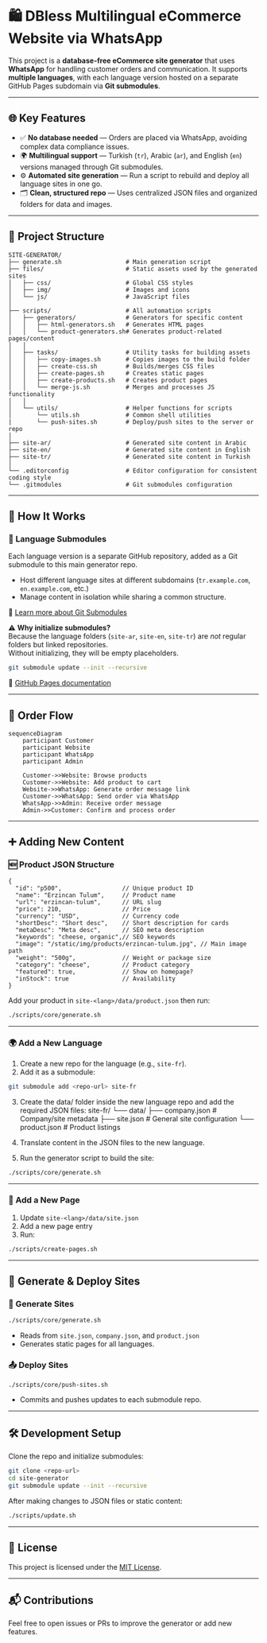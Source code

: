 # 🛍️ DBless Multilingual eCommerce Website via WhatsApp

This project is a **database-free eCommerce site generator** that uses **WhatsApp** for handling customer orders and communication. It supports **multiple languages**, with each language version hosted on a separate GitHub Pages subdomain via **Git submodules**.

---

## 🌐 Key Features

- ✅ **No database needed** — Orders are placed via WhatsApp, avoiding complex data compliance issues.
- 🌍 **Multilingual support** — Turkish (`tr`), Arabic (`ar`), and English (`en`) versions managed through Git submodules.
- ⚙️ **Automated site generation** — Run a script to rebuild and deploy all language sites in one go.
- 🗂️ **Clean, structured repo** — Uses centralized JSON files and organized folders for data and images.

---

## 📁 Project Structure

```plaintext
SITE-GENERATOR/
├── generate.sh                  # Main generation script
├── files/                       # Static assets used by the generated sites
│   ├── css/                     # Global CSS styles
│   ├── img/                     # Images and icons
│   └── js/                      # JavaScript files
│
├── scripts/                     # All automation scripts
│   ├── generators/              # Generators for specific content
│   │   ├── html-generators.sh   # Generates HTML pages
│   │   └── product-generators.sh# Generates product-related pages/content
│   │
│   ├── tasks/                   # Utility tasks for building assets
│   │   ├── copy-images.sh       # Copies images to the build folder
│   │   ├── create-css.sh        # Builds/merges CSS files
│   │   ├── create-pages.sh      # Creates static pages
│   │   ├── create-products.sh   # Creates product pages
│   │   └── merge-js.sh          # Merges and processes JS functionality
│   │
│   └── utils/                   # Helper functions for scripts
│       └── utils.sh             # Common shell utilities
|       └── push-sites.sh        # Deploy/push sites to the server or repo
│
├── site-ar/                     # Generated site content in Arabic
├── site-en/                     # Generated site content in English
├── site-tr/                     # Generated site content in Turkish
│
└── .editorconfig                # Editor configuration for consistent coding style
└── .gitmodules                  # Git submodules configuration
```

---

## 🔄 How It Works

### 🧩 Language Submodules

Each language version is a separate GitHub repository, added as a Git submodule to this main generator repo.

- Host different language sites at different subdomains (`tr.example.com`, `en.example.com`, etc.)
- Manage content in isolation while sharing a common structure.

📖 [Learn more about Git Submodules](https://git-scm.com/book/en/v2/Git-Tools-Submodules)

⚠️ **Why initialize submodules?**  
Because the language folders (`site-ar`, `site-en`, `site-tr`) are *not* regular folders but linked repositories.  
Without initializing, they will be empty placeholders.

```bash
git submodule update --init --recursive
```

📖 [GitHub Pages documentation](https://docs.github.com/en/pages)

---

## 🛒 Order Flow

```mermaid
sequenceDiagram
    participant Customer
    participant Website
    participant WhatsApp
    participant Admin

    Customer->>Website: Browse products
    Customer->>Website: Add product to cart
    Website->>WhatsApp: Generate order message link
    Customer->>WhatsApp: Send order via WhatsApp
    WhatsApp->>Admin: Receive order message
    Admin->>Customer: Confirm and process order
```

---

## ➕ Adding New Content

### 🆕 Product JSON Structure

```jsonc
{
  "id": "p500",                 // Unique product ID
  "name": "Erzincan Tulum",     // Product name
  "url": "erzincan-tulum",      // URL slug
  "price": 210,                 // Price
  "currency": "USD",            // Currency code
  "shortDesc": "Short desc",    // Short description for cards
  "metaDesc": "Meta desc",      // SEO meta description
  "keywords": "cheese, organic",// SEO keywords
  "image": "/static/img/products/erzincan-tulum.jpg", // Main image path
  "weight": "500g",             // Weight or package size
  "category": "cheese",         // Product category
  "featured": true,             // Show on homepage?
  "inStock": true               // Availability
}
```

Add your product in `site-<lang>/data/product.json` then run:

```bash
./scripts/core/generate.sh
```

---

### 🌍 Add a New Language

1. Create a new repo for the language (e.g., `site-fr`).
2. Add it as a submodule:
```bash
git submodule add <repo-url> site-fr
```
3. Create the data/ folder inside the new language repo and add the required JSON files:
site-fr/
└── data/
    ├── company.json    # Company/site metadata
    ├── site.json       # General site configuration
    └── product.json    # Product listings

4. Translate content in the JSON files to the new language.

5. Run the generator script to build the site:

```bash
./scripts/core/generate.sh
```
---

### 📄 Add a New Page

1. Update `site-<lang>/data/site.json`
2. Add a new page entry
3. Run:
```bash
./scripts/create-pages.sh
```

---

## 🚀 Generate & Deploy Sites

### 🔨 Generate Sites
```bash
./scripts/core/generate.sh
```
- Reads from `site.json`, `company.json`, and `product.json`
- Generates static pages for all languages.

### 📤 Deploy Sites
```bash
./scripts/core/push-sites.sh
```
- Commits and pushes updates to each submodule repo.

---

## 🛠️ Development Setup

Clone the repo and initialize submodules:

```bash
git clone <repo-url>
cd site-generator
git submodule update --init --recursive
```

After making changes to JSON files or static content:

```bash
./scripts/update.sh
```

---

## 🪪 License

This project is licensed under the [MIT License](./LICENSE).

---

## 📬 Contributions

Feel free to open issues or PRs to improve the generator or add new features.
